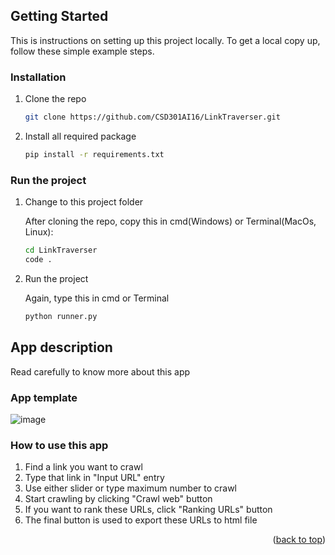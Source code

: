 ## Getting Started

This is instructions on setting up this project locally.
To get a local copy up, follow these simple example steps.

### Installation

1. Clone the repo
   ```sh
   git clone https://github.com/CSD301AI16/LinkTraverser.git
   ```
2. Install all required package
   ```sh
   pip install -r requirements.txt
   ```
### Run the project

1. Change to this project folder

   After cloning the repo, copy this in cmd(Windows) or Terminal(MacOs, Linux):
   ```sh
   cd LinkTraverser
   code .
   ```

2. Run the project

   Again, type this in cmd or Terminal
   ```sh
   python runner.py
   ```
   
## App description

Read carefully to know more about this app

### App template

![image](https://user-images.githubusercontent.com/74652429/174450292-46fad300-5122-496f-bff5-89031191f9de.png)

### How to use this app

1. Find a link you want to crawl
2. Type that link in "Input URL" entry
3. Use either slider or type maximum number to crawl
4. Start crawling by clicking "Crawl web" button
5. If you want to rank these URLs, click "Ranking URLs" button
6. The final button is used to export these URLs to html file 


<p align="right">(<a href="#top">back to top</a>)</p>
